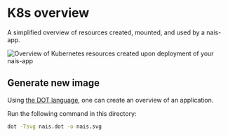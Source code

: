 # K8s overview

A simplified overview of resources created, mounted, and used by a nais-app.

![Overview of Kubernetes resources created upon deployment of your nais-app](nais.svg)

## Generate new image

Using [the DOT language](https://graphviz.org/doc/info/lang.html), one can create an overview of an application.

Run the following command in this directory:
```bash
dot -Tsvg nais.dot -o nais.svg
```

